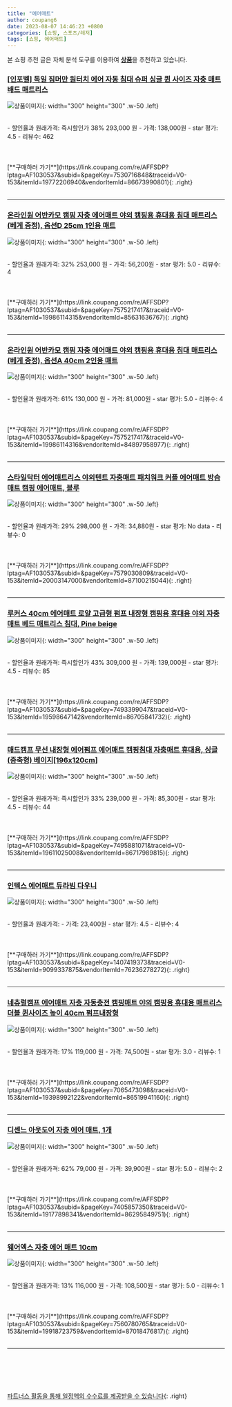 ```yaml
---
title: "에어매트"
author: coupang6
date: 2023-08-07 14:46:23 +0800
categories: [쇼핑, 스포츠/레저]
tags: [쇼핑, 에어매트]
---
```


본 쇼핑 추천 글은 자체 분석 도구를 이용하여 [**상품**](https://link.coupang.com/a/bao1ui)을 추천하고 있습니다.

### [[인포벨] 독일 짐머만 원터치 에어 자동 침대 슈퍼 싱글 퀸 사이즈 자충 매트 배드 매트리스](https://link.coupang.com/re/AFFSDP?lptag=AF1030537&subid=&pageKey=7530716848&traceid=V0-153&itemId=19772206940&vendorItemId=86673990801)

![상품이미지](https://thumbnail8.coupangcdn.com/thumbnails/remote/230x230ex/image/vendor_inventory/d4e9/b41fb6ae8eaf731a451d74f3ea63cc76a771b1e932fb84bf159cadb23b5c.jpg){: width="300" height="300" .w-50 .left}


<br>
- 할인율과 원래가격: 즉시할인가 38%  293,000   원
- 가격: 138,000원
- star 평가: 4.5
- 리뷰수: 462
<br>
<br>
<br>
<br>
[**구매하러 가기**](https://link.coupang.com/re/AFFSDP?lptag=AF1030537&subid=&pageKey=7530716848&traceid=V0-153&itemId=19772206940&vendorItemId=86673990801){: .right}
<br>
<br>

---

### [온라인원 어반카모 캠핑 자충 에어매트 야외 캠핑용 휴대용 침대 매트리스 (베게 증정), 옵션D 25cm 1인용 매트](https://link.coupang.com/re/AFFSDP?lptag=AF1030537&subid=&pageKey=7575217417&traceid=V0-153&itemId=19986114315&vendorItemId=85631636767)

![상품이미지](https://thumbnail9.coupangcdn.com/thumbnails/remote/230x230ex/image/vendor_inventory/fed2/06a4bb541346af73af691ac38a3a8eab9d9bdc219436871eac344a9e4fc6.png){: width="300" height="300" .w-50 .left}


<br>
- 할인율과 원래가격: 32%  253,000   원
- 가격: 56,200원
- star 평가: 5.0
- 리뷰수: 4
<br>
<br>
<br>
<br>
[**구매하러 가기**](https://link.coupang.com/re/AFFSDP?lptag=AF1030537&subid=&pageKey=7575217417&traceid=V0-153&itemId=19986114315&vendorItemId=85631636767){: .right}
<br>
<br>

---

### [온라인원 어반카모 캠핑 자충 에어매트 야외 캠핑용 휴대용 침대 매트리스 (베게 증정), 옵션A 40cm 2인용 매트](https://link.coupang.com/re/AFFSDP?lptag=AF1030537&subid=&pageKey=7575217417&traceid=V0-153&itemId=19986114316&vendorItemId=84897958977)

![상품이미지](https://thumbnail9.coupangcdn.com/thumbnails/remote/230x230ex/image/vendor_inventory/fed2/06a4bb541346af73af691ac38a3a8eab9d9bdc219436871eac344a9e4fc6.png){: width="300" height="300" .w-50 .left}


<br>
- 할인율과 원래가격: 61%  130,000   원
- 가격: 81,000원
- star 평가: 5.0
- 리뷰수: 4
<br>
<br>
<br>
<br>
[**구매하러 가기**](https://link.coupang.com/re/AFFSDP?lptag=AF1030537&subid=&pageKey=7575217417&traceid=V0-153&itemId=19986114316&vendorItemId=84897958977){: .right}
<br>
<br>

---

### [스타일닥터 에어매트리스 야외텐트 자충매트 패치워크 커플 에어매트 방습매트 캠핑 에어매트, 블루](https://link.coupang.com/re/AFFSDP?lptag=AF1030537&subid=&pageKey=7579030809&traceid=V0-153&itemId=20003147000&vendorItemId=87100215044)

![상품이미지](https://thumbnail8.coupangcdn.com/thumbnails/remote/230x230ex/image/vendor_inventory/5c92/ede8ec46061561b1c7ffeefe4748ee8ed2416f8cdf2e3c6948520a57bcc2.jpeg){: width="300" height="300" .w-50 .left}


<br>
- 할인율과 원래가격: 29%  298,000   원
- 가격: 34,880원
- star 평가: No data
- 리뷰수: 0
<br>
<br>
<br>
<br>
[**구매하러 가기**](https://link.coupang.com/re/AFFSDP?lptag=AF1030537&subid=&pageKey=7579030809&traceid=V0-153&itemId=20003147000&vendorItemId=87100215044){: .right}
<br>
<br>

---

### [루커스 40cm 에어매트 로얄 고급형 펌프 내장형 캠핑용 휴대용 야외 자충매트 베드 매트리스 침대, Pine beige](https://link.coupang.com/re/AFFSDP?lptag=AF1030537&subid=&pageKey=7493399047&traceid=V0-153&itemId=19598647142&vendorItemId=86705841732)

![상품이미지](https://thumbnail6.coupangcdn.com/thumbnails/remote/230x230ex/image/vendor_inventory/726e/1a97b453e7785e4169bbc5f300e7ec58dc9555658cac28116ea0637b3cb5.jpg){: width="300" height="300" .w-50 .left}


<br>
- 할인율과 원래가격: 즉시할인가 43%  309,000   원
- 가격: 139,000원
- star 평가: 4.5
- 리뷰수: 85
<br>
<br>
<br>
<br>
[**구매하러 가기**](https://link.coupang.com/re/AFFSDP?lptag=AF1030537&subid=&pageKey=7493399047&traceid=V0-153&itemId=19598647142&vendorItemId=86705841732){: .right}
<br>
<br>

---

### [매드캠프 무선 내장형 에어펌프 에어매트 캠핑침대 자충매트 휴대용, 싱글(증축형) 베이지[196x120cm]](https://link.coupang.com/re/AFFSDP?lptag=AF1030537&subid=&pageKey=7495881071&traceid=V0-153&itemId=19611025008&vendorItemId=86717989815)

![상품이미지](https://thumbnail6.coupangcdn.com/thumbnails/remote/230x230ex/image/vendor_inventory/a6aa/b3136f04e1e9f8044c66e22a8a8f627bd948982ab626c857d5ae2aa851f7.png){: width="300" height="300" .w-50 .left}


<br>
- 할인율과 원래가격: 즉시할인가 33%  239,000   원
- 가격: 85,300원
- star 평가: 4.5
- 리뷰수: 44
<br>
<br>
<br>
<br>
[**구매하러 가기**](https://link.coupang.com/re/AFFSDP?lptag=AF1030537&subid=&pageKey=7495881071&traceid=V0-153&itemId=19611025008&vendorItemId=86717989815){: .right}
<br>
<br>

---

### [인텍스 에어매트 듀라빔 다우니](https://link.coupang.com/re/AFFSDP?lptag=AF1030537&subid=&pageKey=1407419373&traceid=V0-153&itemId=9099337875&vendorItemId=76236278272)

![상품이미지](https://thumbnail10.coupangcdn.com/thumbnails/remote/230x230ex/image/rs_quotation_api/xcfy1a5u/81986e98251942e98cfa46866ceeb7b8.jpg){: width="300" height="300" .w-50 .left}


<br>
- 할인율과 원래가격: 
- 가격: 23,400원
- star 평가: 4.5
- 리뷰수: 4
<br>
<br>
<br>
<br>
[**구매하러 가기**](https://link.coupang.com/re/AFFSDP?lptag=AF1030537&subid=&pageKey=1407419373&traceid=V0-153&itemId=9099337875&vendorItemId=76236278272){: .right}
<br>
<br>

---

### [네츄럴캠프 에어매트 자충 자동충전 캠핑매트 야외 캠핑용 휴대용 매트리스 더블 퀸사이즈 높이 40cm 펌프내장형](https://link.coupang.com/re/AFFSDP?lptag=AF1030537&subid=&pageKey=7065473098&traceid=V0-153&itemId=19398992122&vendorItemId=86519941160)

![상품이미지](https://thumbnail10.coupangcdn.com/thumbnails/remote/230x230ex/image/vendor_inventory/c6cb/145ea47828b35c032e242c485a1a324084768e7647884d0b49b68195fb10.jpg){: width="300" height="300" .w-50 .left}


<br>
- 할인율과 원래가격: 17%  119,000   원
- 가격: 74,500원
- star 평가: 3.0
- 리뷰수: 1
<br>
<br>
<br>
<br>
[**구매하러 가기**](https://link.coupang.com/re/AFFSDP?lptag=AF1030537&subid=&pageKey=7065473098&traceid=V0-153&itemId=19398992122&vendorItemId=86519941160){: .right}
<br>
<br>

---

### [디센느 아웃도어 자충 에어 매트, 1개](https://link.coupang.com/re/AFFSDP?lptag=AF1030537&subid=&pageKey=7405857350&traceid=V0-153&itemId=19177898341&vendorItemId=86295849751)

![상품이미지](https://thumbnail6.coupangcdn.com/thumbnails/remote/230x230ex/image/vendor_inventory/811a/4e8b1dae576a7cdbf4d04627c44fde70680e3b711b9f97de40326260f746.jpg){: width="300" height="300" .w-50 .left}


<br>
- 할인율과 원래가격: 62%  79,000   원
- 가격: 39,900원
- star 평가: 5.0
- 리뷰수: 2
<br>
<br>
<br>
<br>
[**구매하러 가기**](https://link.coupang.com/re/AFFSDP?lptag=AF1030537&subid=&pageKey=7405857350&traceid=V0-153&itemId=19177898341&vendorItemId=86295849751){: .right}
<br>
<br>

---

### [웨어엑스 자충 에어 매트 10cm](https://link.coupang.com/re/AFFSDP?lptag=AF1030537&subid=&pageKey=7560780765&traceid=V0-153&itemId=19918723759&vendorItemId=87018476817)

![상품이미지](https://thumbnail6.coupangcdn.com/thumbnails/remote/230x230ex/image/vendor_inventory/7a4f/430747aa3568eea7694aebe342cfddac478936e1949a5dfce4be719d1ada.png){: width="300" height="300" .w-50 .left}


<br>
- 할인율과 원래가격: 13%  116,000   원
- 가격: 108,500원
- star 평가: 5.0
- 리뷰수: 1
<br>
<br>
<br>
<br>
[**구매하러 가기**](https://link.coupang.com/re/AFFSDP?lptag=AF1030537&subid=&pageKey=7560780765&traceid=V0-153&itemId=19918723759&vendorItemId=87018476817){: .right}
<br>
<br>

---
<br><br><br><br><br> [파트너스 활동을 통해 일정액의 수수료를 제공받을 수 있습니다](https://link.coupang.com/a/bao1ui){: .right}